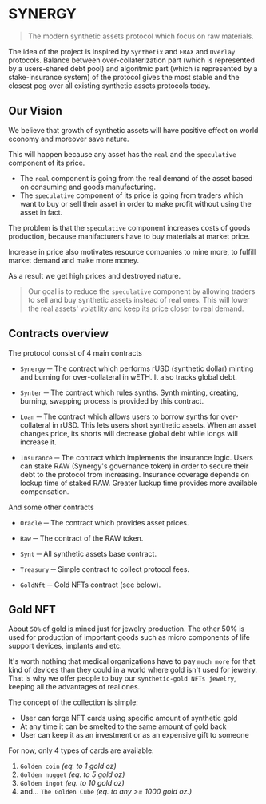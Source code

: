 # SYNERGY

> The modern synthetic assets protocol which focus on raw materials.

The idea of the project is inspired by `Synthetix` and `FRAX` and `Overlay` protocols. Balance between over-collaterization part (which is represented by a users-shared debt pool) and algoritmic part (which is represented by a stake-insurance system) of the protocol gives the most stable and the closest peg over all existing synthetic assets protocols today.

## Our Vision

We believe that growth of synthetic assets will have positive effect on world economy and moreover save nature.

This will happen because any asset has the `real` and the `speculative` component of its price.

-   The `real` component is going from the real demand of the asset based on consuming and goods manufacturing.
-   The `speculative` component of its price is going from traders which want to buy or sell their asset in order to make profit without using the asset in fact.

The problem is that the `speculative` component increases costs of goods production, because manifacturers have to buy materials at market price.

Increase in price also motivates resource companies to mine more, to fulfill market demand and make more money.

As a result we get high prices and destroyed nature.

> Our goal is to reduce the `speculative` component by allowing traders to sell and buy synthetic assets instead of real ones. This will lower the real assets' volatility and keep its price closer to real demand.

## Contracts overview

The protocol consist of 4 main contracts

-   `Synergy` ─ The contract which performs rUSD (synthetic dollar) minting and burning for over-collateral in wETH. It also tracks global debt.

-   `Synter` ─ The contract which rules synths. Synth minting, creating, burning, swapping process is provided by this contract.

-   `Loan` ─ The contract which allows users to borrow synths for over-collateral in rUSD. This lets users short synthetic assets. When an asset changes price, its shorts will decrease global debt while longs will increase it.

-   `Insurance` ─ The contract which implements the insurance logic. Users can stake RAW (Synergy's governance token) in order to secure their debt to the protocol from increasing. Insurance coverage depends on lockup time of staked RAW. Greater luckup time provides more available compensation.

And some other contracts

-   `Oracle` ─ The contract which provides asset prices.

-   `Raw` ─ The contract of the RAW token.

-   `Synt` ─ All synthetic assets base contract.

-   `Treasury` ─ Simple contract to collect protocol fees.

-   `GoldNft` ─ Gold NFTs contract (see below).

## Gold NFT

About `50%` of gold is mined just for jewelry production. The other 50% is used for production of important goods such as micro components of life support devices, implants and etc.

It's worth nothing that medical organizations have to pay `much more` for that kind of devices than they could in a world where gold isn't used for jewelry. That is why we offer people to buy our `synthetic-gold NFTs jewelry`, keeping all the advantages of real ones.

The concept of the collection is simple:

-   User can forge NFT cards using specific amount of synthetic gold
-   At any time it can be smelted to the same amount of gold back
-   User can keep it as an investment or as an expensive gift to someone

For now, only 4 types of cards are available:

1. `Golden coin` _(eq. to 1 gold oz)_
2. `Golden nugget` _(eq. to 5 gold oz)_
3. `Golden ingot` _(eq. to 10 gold oz)_
4. and... `The Golden Cube` _(eq. to any >= 1000 gold oz.)_

